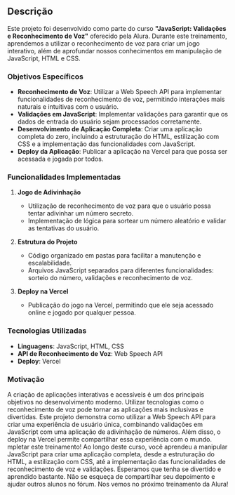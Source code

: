 ## Descrição

Este projeto foi desenvolvido como parte do curso **"JavaScript: Validações e Reconhecimento de Voz"** oferecido pela Alura. Durante este treinamento, aprendemos a utilizar o reconhecimento de voz para criar um jogo interativo, além de aprofundar nossos conhecimentos em manipulação de JavaScript, HTML e CSS.

### Objetivos Específicos

- **Reconhecimento de Voz**: Utilizar a Web Speech API para implementar funcionalidades de reconhecimento de voz, permitindo interações mais naturais e intuitivas com o usuário.
- **Validações em JavaScript**: Implementar validações para garantir que os dados de entrada do usuário sejam processados corretamente.
- **Desenvolvimento de Aplicação Completa**: Criar uma aplicação completa do zero, incluindo a estruturação do HTML, estilização com CSS e a implementação das funcionalidades com JavaScript.
- **Deploy da Aplicação**: Publicar a aplicação na Vercel para que possa ser acessada e jogada por todos.

### Funcionalidades Implementadas

1. **Jogo de Adivinhação**
    - Utilização de reconhecimento de voz para que o usuário possa tentar adivinhar um número secreto.
    - Implementação de lógica para sortear um número aleatório e validar as tentativas do usuário.

2. **Estrutura do Projeto**
    - Código organizado em pastas para facilitar a manutenção e escalabilidade.
    - Arquivos JavaScript separados para diferentes funcionalidades: sorteio do número, validações e reconhecimento de voz.

3. **Deploy na Vercel**
    - Publicação do jogo na Vercel, permitindo que ele seja acessado online e jogado por qualquer pessoa.

### Tecnologias Utilizadas

- **Linguagens**: JavaScript, HTML, CSS
- **API de Reconhecimento de Voz**: Web Speech API
- **Deploy**: Vercel

### Motivação

A criação de aplicações interativas e acessíveis é um dos principais objetivos no desenvolvimento moderno. Utilizar tecnologias como o reconhecimento de voz pode tornar as aplicações mais inclusivas e divertidas. Este projeto demonstra como utilizar a Web Speech API para criar uma experiência de usuário única, combinando validações em JavaScript com uma aplicação de adivinhação de números. Além disso, o deploy na Vercel permite compartilhar essa experiência com o mundo.
mpletar este treinamento! Ao longo deste curso, você aprendeu a manipular JavaScript para criar uma aplicação completa, desde a estruturação do HTML, a estilização com CSS, até a implementação das funcionalidades de reconhecimento de voz e validações. Esperamos que tenha se divertido e aprendido bastante. Não se esqueça de compartilhar seu depoimento e ajudar outros alunos no fórum. Nos vemos no próximo treinamento da Alura!
